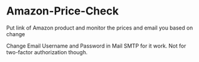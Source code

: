 # Amazon-Price-Check
Put link of Amazon product and monitor the prices and email you based on change


Change Email Username and Password in Mail SMTP for it work. Not for two-factor authorization though.
